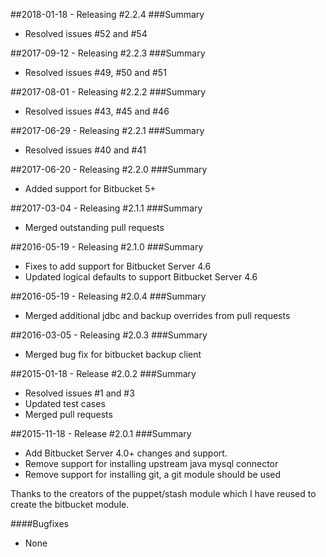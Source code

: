 ##2018-01-18 - Releasing #2.2.4
###Summary
- Resolved issues #52 and #54

##2017-09-12 - Releasing #2.2.3
###Summary
- Resolved issues #49, #50 and #51

##2017-08-01 - Releasing #2.2.2
###Summary
- Resolved issues #43, #45 and #46

##2017-06-29 - Releasing #2.2.1
###Summary
- Resolved issues #40 and #41

##2017-06-20 - Releasing #2.2.0
###Summary
- Added support for Bitbucket 5+

##2017-03-04 - Releasing #2.1.1
###Summary
- Merged outstanding pull requests

##2016-05-19 - Releasing #2.1.0
###Summary
- Fixes to add support for Bitbucket Server 4.6
- Updated logical defaults to support Bitbucket Server 4.6

##2016-05-19 - Releasing #2.0.4
###Summary
- Merged additional jdbc and backup overrides from pull requests

##2016-03-05 - Releasing #2.0.3
###Summary
- Merged bug fix for bitbucket backup client

##2015-01-18 - Release #2.0.2
###Summary
- Resolved issues #1 and #3
- Updated test cases
- Merged pull requests

##2015-11-18 - Release #2.0.1
###Summary
- Add Bitbucket Server 4.0+ changes and support.
- Remove support for installing upstream java mysql connector
- Remove support for installing git, a git module should be used

Thanks to the creators of the puppet/stash module which I have reused to create the bitbucket module.

####Bugfixes
- None
